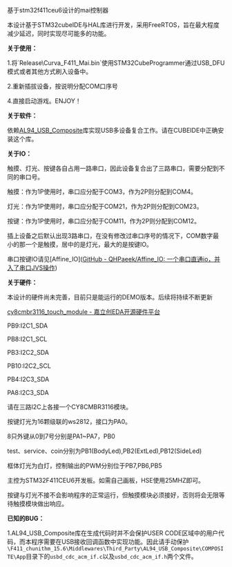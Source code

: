 基于stm32f411ceu6设计的mai控制器

本设计基于STM32cubeIDE与HAL库进行开发，采用FreeRTOS，旨在最大程度减少延迟，同时实现尽可能多的功能。

**关于使用：**

1.将\`Release\Curva_F411_Mai.bin`使用STM32CubeProgrammer通过USB_DFU模式或者其他方式刷入设备中。

2.重新插拔设备，按说明分配COM口序号

4.直接启动游戏。ENJOY！

**关于软件：**

依赖[AL94_USB_Composite]([https://github.com/alambe94/I-CUBE-USBD-Composite)库实现USB多设备复合工作。请在CUBEIDE中正确安装这个库。

**关于IO：**

触摸、灯光、按键各自占用一路串口，因此设备复合出了三路串口，需要分配到不同的串口号。

触摸：作为1P使用时，串口应分配于COM3，作为2P则分配到COM4。

灯光：作为1P使用时，串口应分配于COM21，作为2P则分配到COM23。

按键：作为1P使用时，串口应分配于COM11，作为2P则分配到COM12。

插上设备之后默认出现3路串口，在没有修改过串口序号的情况下，COM数字最小的那一个是触摸，居中的是灯光，最大的是按键IO。

串口按键IO请见[Affine_IO]([GitHub - QHPaeek/Affine_IO: 一个串口直通io，并入了串口JVS操作](https://github.com/QHPaeek/Affine_IO))

**关于硬件：**

本设计的硬件尚未完善，目前只是能运行的DEMO版本。后续将持续不断更新

[cy8cmbr3116_touch_module - 嘉立创EDA开源硬件平台](https://oshwhub.com/affinelab/cy8cmbr3116_touch_module)

PB9:I2C1_SDA

PB8:I2C1_SCL

PB3:I2C2_SDA

PB10:I2C2_SCL

PB4:I2C3_SDA

PA8:I2C3_SDA

请在三路I2C上各接一个CY8CMBR3116模块。

按键灯光为16颗级联的ws2812，接口为PA0。

8只外键从0到7号分别是PA1~PA7，PB0

test、service、coin分别为PB1(BodyLed),PB2(ExtLed),PB12(SideLed)

框体灯光为白灯，控制输出的PWM分别位于PB7,PB6,PB5

主控为STM32F411CEU6开发板。如需自己画板，HSE使用25MHZ即可。

按键与灯光不接不会影响程序的正常运行，但触摸模块必须接好，否则将会无限等待触摸模块做出响应。

**已知的BUG：**

1.AL94_USB_Composite库在生成代码时并不会保护USER CODE区域中的用户代码，而本程序需要在USB接收回调函数中实现功能。因此请手动保护`\F411_chunithm_15.6\Middlewares\Third_Party\AL94_USB_Composite\COMPOSITE\App`目录下的`usbd_cdc_acm_if.c`以及`usbd_cdc_acm_if.h`两个文件。
